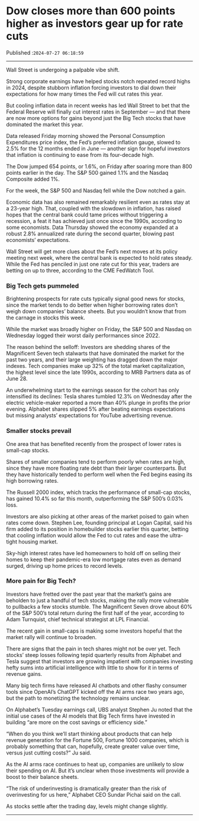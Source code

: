 # Dow closes more than 600 points higher as investors gear up for rate cuts

Published :`2024-07-27 06:18:59`

---

Wall Street is undergoing a palpable vibe shift.

Strong corporate earnings have helped stocks notch repeated record highs in 2024, despite stubborn inflation forcing investors to dial down their expectations for how many times the Fed will cut rates this year.

But cooling inflation data in recent weeks has led Wall Street to bet that the Federal Reserve will finally cut interest rates in September — and that there are now more options for gains beyond just the Big Tech stocks that have dominated the market this year.

Data released Friday morning showed the Personal Consumption Expenditures price index, the Fed’s preferred inflation gauge, slowed to 2.5% for the 12 months ended in June — another sign for hopeful investors that inflation is continuing to ease from its four-decade high.

The Dow jumped 654 points, or 1.6%, on Friday after soaring more than 800 points earlier in the day. The S&P 500 gained 1.1% and the Nasdaq Composite added 1%.

For the week, the S&P 500 and Nasdaq fell while the Dow notched a gain.

Economic data has also remained remarkably resilient even as rates stay at a 23-year high. That, coupled with the slowdown in inflation, has raised hopes that the central bank could tame prices without triggering a recession, a feat it has achieved just once since the 1990s, according to some economists. Data Thursday showed the economy expanded at a robust 2.8% annualized rate during the second quarter, blowing past economists’ expectations.

Wall Street will get more clues about the Fed’s next moves at its policy meeting next week, where the central bank is expected to hold rates steady. While the Fed has penciled in just one rate cut for this year, traders are betting on up to three, according to the CME FedWatch Tool.

### Big Tech gets pummeled

Brightening prospects for rate cuts typically signal good news for stocks, since the market tends to do better when higher borrowing rates don’t weigh down companies’ balance sheets. But you wouldn’t know that from the carnage in stocks this week.

While the market was broadly higher on Friday, the S&P 500 and Nasdaq on Wednesday logged their worst daily performances since 2022.

The reason behind the selloff: Investors are shedding shares of the Magnificent Seven tech stalwarts that have dominated the market for the past two years, and their large weighting has dragged down the major indexes. Tech companies make up 32% of the total market capitalization, the highest level since the late 1990s, according to MRB Partners data as of June 28.

An underwhelming start to the earnings season for the cohort has only intensified its declines: Tesla shares tumbled 12.3% on Wednesday after the electric vehicle-maker reported a more than 40% plunge in profits the prior evening. Alphabet shares slipped 5% after beating earnings expectations but missing analysts’ expectations for YouTube advertising revenue.

### Smaller stocks prevail

One area that has benefited recently from the prospect of lower rates is small-cap stocks.

Shares of smaller companies tend to perform poorly when rates are high, since they have more floating rate debt than their larger counterparts. But they have historically tended to perform well when the Fed begins easing its high borrowing rates.

The Russell 2000 index, which tracks the performance of small-cap stocks, has gained 10.4% so far this month, outperforming the S&P 500’s 0.03% loss.

Investors are also picking at other areas of the market poised to gain when rates come down. Stephen Lee, founding principal at Logan Capital, said his firm added to its position in homebuilder stocks earlier this quarter, betting that cooling inflation would allow the Fed to cut rates and ease the ultra-tight housing market.

Sky-high interest rates have led homeowners to hold off on selling their homes to keep their pandemic-era low mortgage rates even as demand surged, driving up home prices to record levels.

### More pain for Big Tech?

Investors have fretted over the past year that the market’s gains are beholden to just a handful of tech stocks, making the rally more vulnerable to pullbacks a few stocks stumble. The Magnificent Seven drove about 60% of the S&P 500’s total return during the first half of the year, according to Adam Turnquist, chief technical strategist at LPL Financial.

The recent gain in small-caps is making some investors hopeful that the market rally will continue to broaden.

There are signs that the pain in tech shares might not be over yet. Tech stocks’ steep losses following tepid quarterly results from Alphabet and Tesla suggest that investors are growing impatient with companies investing hefty sums into artificial intelligence with little to show for it in terms of revenue gains.

Many big tech firms have released AI chatbots and other flashy consumer tools since OpenAI’s ChatGPT kicked off the AI arms race two years ago, but the path to monetizing the technology remains unclear.

On Alphabet’s Tuesday earnings call, UBS analyst Stephen Ju noted that the initial use cases of the AI models that Big Tech firms have invested in building “are more on the cost savings or efficiency side.”

“When do you think we’ll start thinking about products that can help revenue generation for the Fortune 500, Fortune 1000 companies, which is probably something that can, hopefully, create greater value over time, versus just cutting costs?” Ju said.

As the AI arms race continues to heat up, companies are unlikely to slow their spending on AI. But it’s unclear when those investments will provide a boost to their balance sheets.

“The risk of underinvesting is dramatically greater than the risk of overinvesting for us here,” Alphabet CEO Sundar Pichai said on the call.

As stocks settle after the trading day, levels might change slightly.

---

